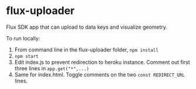 # flux-uploader
Flux SDK app that can upload to data keys and visualize geometry.

To run locally:
1. From command line in the flux-uploader folder, `npm install` 
2. `npm start`
3. Edit index.js to prevent redirection to heroku instance. Comment out first three lines in `app.get("*",...)`
4. Same for index.html. Toggle comments on the two `const REDIRECT_URL` lines.